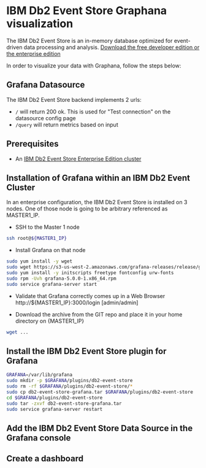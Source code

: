 # IBM Db2 Event Store Graphana visualization

The IBM Db2 Event Store is an in-memory database optimized for event-driven data processing and analysis. [Download the free developer edition or the enterprise edition](https://www.ibm.com/us-en/marketplace/db2-event-store)

In order to visualize your data with Graphana, follow the steps below:

## Grafana Datasource

The IBM Db2 Event Store backend implements 2 urls:
* `/` will return 200 ok. This is used for "Test connection" on the datasource config page
* `/query` will return metrics based on input

## Prerequisites

* An [IBM Db2 Event Store Enterprise Edition cluster](https://www.ibm.com/us-en/marketplace/db2-event-store)

## Installation of Grafana within an IBM Db2 Event Cluster

In an enterprise configuration, the IBM Db2 Event Store is installed on 3 nodes. One of those node is going to be arbitrary referenced as MASTER1_IP.

* SSH to the Master 1 node
```bash
ssh root@${MASTER1_IP}
```

* Install Grafana on that node
```bash
sudo yum install -y wget
sudo wget https://s3-us-west-2.amazonaws.com/grafana-releases/release/grafana-5.0.0-1.x86_64.rpm
sudo yum install -y initscripts freetype fontconfig urw-fonts
sudo rpm -Uvh grafana-5.0.0-1.x86_64.rpm
sudo service grafana-server start
```

* Validate that Grafana correctly comes up in a Web Browser
http://${MASTER1_IP}:3000/login [admin/admin]

* Download the archive from the GIT repo and place it in your home directory on {MASTER1_IP}
```bash
wget ...
```

## Install the IBM Db2 Event Store plugin for Grafana

```bash
GRAFANA=/var/lib/grafana
sudo mkdir -p $GRAFANA/plugins/db2-event-store
sudo rm -rf $GRAFANA/plugins/db2-event-store/*
sudo cp db2-event-store-grafana.tar $GRAFANA/plugins/db2-event-store
cd $GRAFANA/plugins/db2-event-store
sudo tar -zxvf db2-event-store-grafana.tar
sudo service grafana-server restart
```

## Add the IBM Db2 Event Store Data Source in the Grafana console

## Create a dashboard
